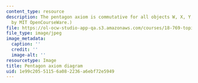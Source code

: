 ```yaml
---
content_type: resource
description: The pentagon axiom is commutative for all objects W, X, Y, Z, in C. (Image
  by MIT OpenCourseWare.)
file: https://ol-ocw-studio-app-qa.s3.amazonaws.com/courses/18-769-topics-in-lie-theory-tensor-categories-spring-2009/1e99c20551156a082236a6ebf72e5949_chp_pentagon.jpg
file_type: image/jpeg
image_metadata:
  caption: ''
  credit: ''
  image-alt: ''
resourcetype: Image
title: Pentagon axiom diagram
uid: 1e99c205-5115-6a08-2236-a6ebf72e5949
---
```

